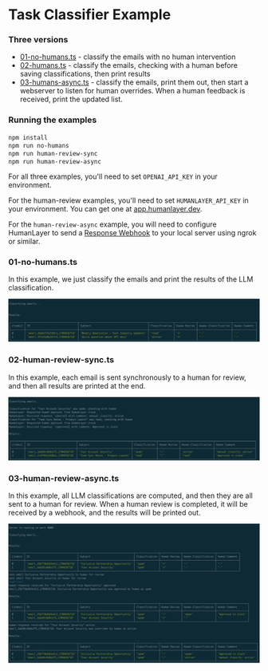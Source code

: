 # Task Classifier Example

### Three versions

- [01-no-humans.ts](./01-no-humans.ts) - classify the emails with no human intervention
- [02-humans.ts](./02-human-review-sync.ts) - classify the emails, checking with a human before saving classifications, then print results
- [03-humans-async.ts](./03-humans-async.ts) - classify the emails, print them out, then start a webserver to listen for human overrides. When a human feedback is received, print the updated list.

### Running the examples

```
npm install
npm run no-humans
npm run human-review-sync
npm run human-review-async
```

For all three examples, you'll need to set `OPENAI_API_KEY` in your environment.

For the human-review examples, you'll need to set `HUMANLAYER_API_KEY` in your environment. You can get one at [app.humanlayer.dev](https://app.humanlayer.dev/).

For the `human-review-async` example, you will need to configure HumanLayer to send a [Response Webhook](https://humanlayer.dev/docs/core/response-webhooks) to your local server using ngrok or similar.

### 01-no-humans.ts

In this example, we just classify the emails and print the results of the LLM classification.

![no-humans](./img/no-humans.png)

### 02-human-review-sync.ts

In this example, each email is sent synchronously to a human for review, and then all results are printed at the end.

![human-review-sync](./img/human-review-sync.png)

### 03-human-review-async.ts

In this example, all LLM classifications are computed, and then they are all sent to a human for review. When a human review is completed, it will
be received by a webhook, and the results will be printed out.

![human-review-async](./img/human-review-async.png)
